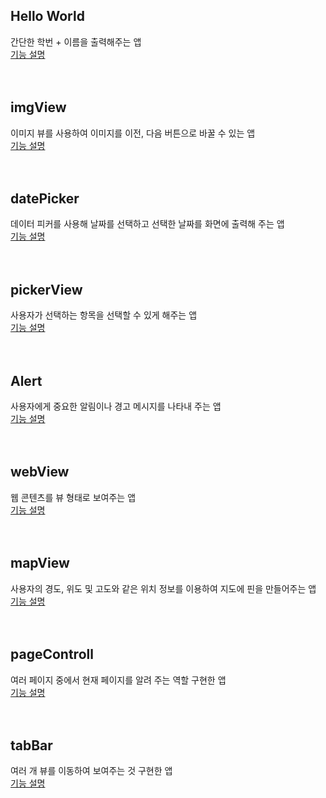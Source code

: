 ## Hello World

간단한 학번 + 이름을 출력해주는 앱 <br>[기능 설명](https://blog.naver.com/stdio_dh/223383310813)
<br><br><br>

## imgView

이미지 뷰를 사용하여 이미지를 이전, 다음 버튼으로 바꿀 수 있는 앱 <br>[기능 설명](https://blog.naver.com/stdio_dh/223388811368)
<br><br><br>

## datePicker

데이터 피커를 사용해 날짜를 선택하고 선택한 날짜를 화면에 출력해 주는 앱 <br>[기능 설명](https://blog.naver.com/stdio_dh/223398699574)
<br><br><br>

## pickerView

사용자가 선택하는 항목을 선택할 수 있게 해주는 앱 <br>[기능 설명](https://blog.naver.com/stdio_dh/223405614931)
<br><br><br>

## Alert

사용자에게 중요한 알림이나 경고 메시지를 나타내 주는 앱 <br>[기능 설명](https://blog.naver.com/stdio_dh/223419754050)
<br><br><br>

## webView

웹 콘텐츠를 뷰 형태로 보여주는 앱 <br>[기능 설명](https://blog.naver.com/stdio_dh/223434542134)
<br><br><br>

## mapView

사용자의 경도, 위도 및 고도와 같은 위치 정보를 이용하여 지도에 핀을 만들어주는 앱 <br>[기능 설명](https://blog.naver.com/stdio_dh/223442785145)
<br><br><br>

## pageControll

여러 페이지 중에서 현재 페이지를 알려 주는 역할 구현한 앱 <br>[기능 설명](https://blog.naver.com/stdio_dh/223442785145)
<br><br><br>

## tabBar

여러 개 뷰를 이동하여 보여주는 것 구현한 앱 <br>[기능 설명](https://blog.naver.com/stdio_dh/223448287613)
<br><br><br>


